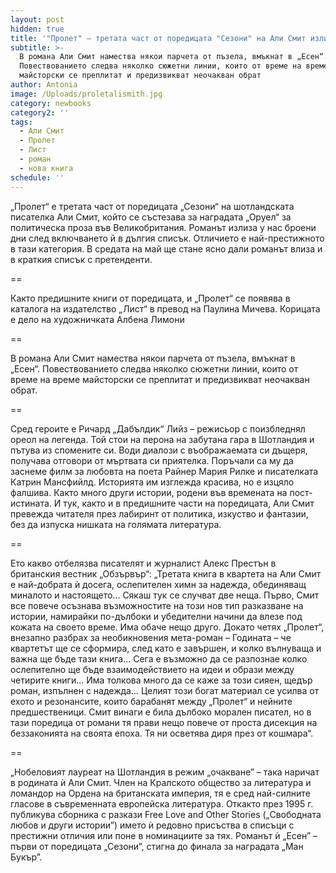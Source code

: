 ```yaml
---
layout: post
hidden: true
title: '"Пролет" – третата част от поредицата "Сезони" на Али Смит излиза на български'
subtitle: >-
  В романа Али Смит намества някои парчета от пъзела, вмъкнат в „Есен“.
  Повествованието следва няколко сюжетни линии, които от време на време
  майсторски се преплитат и предизвикват неочакван обрат
author: Antonia
image: /Uploads/proletalismith.jpg
category: newbooks
category2: ''
tags:
  - Али Смит
  - Пролет
  - Лист
  - роман
  - нова книга
schedule: ''
---
```

„Пролет“ е третата част от поредицата „Сезони“ на шотландската писателка Али Смит, който се състезава за наградата „Оруел“ за политическа проза във Великобритания. Романът излиза у нас броени дни след включването й в дългия списък. Отличието е най-престижното в тази категория. В средата на май ще стане ясно дали романът влиза и в краткия списък с претенденти. 

\==

Както предишните книги от поредицата, и „Пролет“ се появява в каталога на издателство „Лист“ в превод на Паулина Мичева. Корицата е дело на художничката Албена Лимони

\==

В романа Али Смит намества някои парчета от пъзела, вмъкнат в „Есен“. Повествованието следва няколко сюжетни линии, които от време на време майсторски се преплитат и предизвикват неочакван обрат. 

\==

Сред героите е Ричард „Дабълдик“ Лийз – режисьор с поизбледнял ореол на легенда. Той стои на перона на забутана гара в Шотландия и пътува из спомените си. Води диалози с въображаемата си дъщеря, получава отговори от мъртвата си приятелка. Поръчали са му да заснеме филм за любовта на поета Райнер Мария Рилке и писателката Катрин Мансфийлд. Историята им изглежда красива, но е изцяло фалшива. Както много други истории, родени във времената на пост-истината. И тук, както и в предишните части на поредицата, Али Смит превежда читателя през лабиринт от политика, изкуство и фантазии, без да изпуска нишката на голямата литература.

\==

Ето какво отбелязва писателят и журналист Алекс Престън в британския вестник „Обзървър“: „Третата книга в квартета на Али Смит е най-добрата ѝ досега, ослепителен химн за надежда, обединяващ миналото и настоящето... Сякаш тук се случват две неща. Първо, Смит все повече осъзнава възможностите на този нов тип разказване на истории, намирайки по-дълбоки и убедителни начини да влезе под кожата на своето време. Има обаче нещо друго. Докато четях „Пролет“, внезапно разбрах за необикновения мета-роман – Годината – че квартетът ще се сформира, след като е завършен, и колко вълнуваща и важна ще бъде тази книга... Сега е възможно да се разпознае колко ослепително ще бъде взаимодействието на идеи и образи между четирите книги... Има толкова много да се каже за този сияен, щедър роман, изпълнен с надежда... Целият този богат материал се усилва от ехото и резонансите, които барабанят между „Пролет“ и нейните предшественици. Смит винаги е била дълбоко морален писател, но в тази поредица от романи тя прави нещо повече от проста дисекция на беззаконията на своята епоха. Тя ни осветява диря през от кошмара“.

\==

„Нобеловият лауреат на Шотландия в режим „очакване” – така наричат в родината ѝ Али Смит. Член на Кралското общество за литература и ломандор на Ордена на британската империя, тя е сред най-силните гласове в съвременната европейска литература. Откакто през 1995 г. публикува сборника с разкази Free Love and Other Stories („Свободната любов и други истории”) името ѝ редовно присъства в списъци с престижни отличия или поне в номинациите за тях. Романът ѝ „Есен” – първи от поредицата „Сезони”, стигна до финала за наградата „Ман Букър”.
